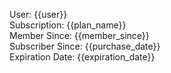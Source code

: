 User: {{user}}  
Subscription: {{plan_name}}  
Member Since: {{member_since}}  
Subscriber Since: {{purchase_date}}  
Expiration Date: {{expiration_date}}  